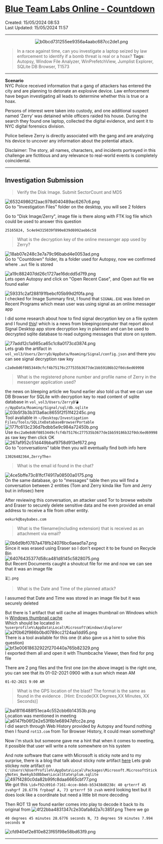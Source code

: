 # [Blue Team Labs Online - Countdown](https://blueteamlabs.online/home/investigation/countdown-2c3cc56daf)
Created: 15/05/2024 08:53  
Last Updated: 15/05/2024 11:57
* * *
<div align="center">

![b0bcd731255ee9356a4aabc687cc2de1.png](/resources/b0bcd731255ee9356a4aabc687cc2de1-1.png)
</div>

> In a race against time, can you investigate a laptop seized by law enforcement to identify if a bomb threat is real or a hoax?
> **Tags**: Autopsy, Window File Analyzer, WinPrefetchView, Jumplist Explorer, SQLite DB Browser, T1573
* * *

**Scenario**  
NYC Police received information that a gang of attackers has entered the city and are planning to detonate an explosive device. Law enforcement have begun investigating all leads to determine whether this is true or a hoax.

Persons of interest were taken into custody, and one additional suspect named ‘Zerry’ was detained while officers raided his house. During the search they found one laptop, collected the digital evidence, and sent it to NYC digital forensics division.

Police believe Zerry is directly associated with the gang and are analyzing his device to uncover any information about the potential attack.

Disclaimer: The story, all names, characters, and incidents portrayed in this challenge are fictitious and any relevance to real-world events is completely coincidental.

* * *

## Investigation Submission

> Verify the Disk Image. Submit SectorCount and MD5

![653249862f2aac978d040489ac6267c6.png](/resources/653249862f2aac978d040489ac6267c6-1.png)  
Go to "Investigation Files" folder on the desktop, you will see 2 folders

Go to "Disk Image/Zerry", image file is there along with FTK log file which could be used to answer this question

```
25165824, 5c4e94315039f890e839d6992aeb6c58
```

> What is the decryption key of the online messenger app used by Zerry?

![18ab07e248c3e7a79c96babd4e0053ad.png](/resources/18ab07e248c3e7a79c96babd4e0053ad-1.png)  
Go to "Countdown" folder, its a folder used for Autopsy, now we confirmed where `.aut` file is stored

![a19c882407dd26c1727ae16dcdd5d7f9.png](/resources/a19c882407dd26c1727ae16dcdd5d7f9-1.png)  
Lets open Autopsy and click on "Open Recent Case", and Open aut file we found ealier

![59331c2af288191fbebcf05b99d2f0fa.png](/resources/59331c2af288191fbebcf05b99d2f0fa-1.png)  
I checked for Image Summary first, I found that `SIGNAL.EXE` was listed on Recent Programs which mean user was using signal as an online messager app

I did some research about how to find signal decryption key on a file system and I found [this](https://www.bleepingcomputer.com/news/security/signal-desktop-leaves-message-decryption-key-in-plain-sight/)! which is a news from bleepingcomputer that report about Signal Desktop app store decryption key in plaintext and can be used to decrypted sqlite database to read outgoing messages that store on system.

![77add12c1a985ca65c1c8a0173cd3874.png](/resources/77add12c1a985ca65c1c8a0173cd3874-1.png)  
Lets grab the artifact in `vol_vol3/Users/ZerryD/AppData/Roaming/Signal/config.json` and there you can see signal decryption raw key

```
c2a0e8d6f0853449cfcf4b75176c277535b3677de1bb59186b32f0dc6ed69998
```

> What is the registered phone number and profile name of Zerry in the messenger application used?

the news on bleeping article we found earlier also told us that we can use DB Browser for SQLite with decryption key to read content of sqlite database in `vol_vol3/Users/ZerryD💣🔥/AppData/Roaming/Signal/sql/db.sqlite`  
![03b5f3b3b313a6ac8655f2f51f42245c.png](/resources/03b5f3b3b313a6ac8655f2f51f42245c-1.png)  
Tool avaliable in `~/Desktop/Investigation Files/Tools/SQLiteDatabaseBrowserPortable`  
![177fc613c236d7bdbb5e9c984a72450b.png](/resources/177fc613c236d7bdbb5e9c984a72450b-1.png)  
Use `0xc2a0e8d6f0853449cfcf4b75176c277535b3677de1bb59186b32f0dc6ed69998` as raw key then click OK  
![267af952c51d449bbaf9758d913ef672.png](/resources/267af952c51d449bbaf9758d913ef672-1.png)  
Go to "conversations" table then you will eventually find both info here

```
13026482364,ZerryThe🔥
```

> What is the email id found in the chat?

![4ce5bffe73c81fcf74917a08500a0175.png](/resources/4ce5bffe73c81fcf74917a08500a0175-1.png)  
On the same database, go to "messages" table then you will find a conversation between 2 entities (Tom and Zerry kinda like Tom and Jerry but in infosec) here

After reviewing this conversation, an attacker used Tor to browse website and Eraser to securely delete sensitive data and he even provided an email address to receive a file from other entity.

```
eekurk@baybabes.com
```

> What is the filename(including extension) that is received as an attachment via email?

![0b6d9bf0787a478fb24076bc6aead1a7.png](/resources/0b6d9bf0787a478fb24076bc6aead1a7-1.png)  
Since it was erased using Eraser so I don't expect it to be found on Recycle Bin  
![64076435377d58ca481d8145c5828075.png](/resources/64076435377d58ca481d8145c5828075-1.png)  
But Recent Documents caught a shoutcut file for me and now we can see that it was an image file

```
⏳📅.png
```

> What is the Date and Time of the planned attack?

I assumed that Date and Time was stored in an image file but it was securely deleted

But there is 1 artifact that will cache all images thumbnail on Windows which is [Windows thumbnail cache](https://en.wikipedia.org/wiki/Windows_thumbnail_cache)  
Which should be located in `%userprofile%\AppData\Local\Microsoft\Windows\Explorer`  
![a2f0b62f986b0bd0789cc2124aa1dd95.png](/resources/a2f0b62f986b0bd0789cc2124aa1dd95-1.png)  
There is a tool available for this one (it also gave us a hint to solve this question)  
![bf3e00618632922f270440a765b82329.png](/resources/bf3e00618632922f270440a765b82329-1.png)  
I exported them all and open it with Thumbcache Viewer, then find for png file

There are 2 png files and the first one (on the above image) is the right one, you can see that its 01-02-2021 0900 with a sun which mean AM

```
01-02-2021 9:00 AM
```

> What is the GPS location of the blast? The format is the same as found in the evidence . \[Hint: Encode(XX Degrees,XX Minutes, XX Seconds)\]

![ba18116488f51eca4c552cbb6b14353b.png](/resources/ba18116488f51eca4c552cbb6b14353b-1.png)  
Location was mentioned in meeting  
![a6147fb06f2e2e53f6b1e68947dfcc2e.png](/resources/a6147fb06f2e2e53f6b1e68947dfcc2e-1.png)  
I did search through Web History provided by Autopsy and found nothing then I found `rot13.com` from Tor Browser History, it could mean something?

Now i'm stuck but someone gave me a hint that when it comes to meeting, it possible that user will write a note somewhere on his system

And note software that came with Microsoft is sticky note and to my surprise, there is a blog that talk about sticky note artifact [here](https://forensafe.com/blogs/stickynotes.html ) 
Lets grab stickey note artifact on `C:\Users\%UserProfile%\AppData\Local\Packages\Microsoft.MicrosoftStickyNotes_8wekyb3d8bbwe\LocalState\plum.sqlite`  
![497f4280c0da82b99fc8daa6665cbf77.png](/resources/497f4280c0da82b99fc8daa6665cbf77-1.png)  
We got this `\id=f92c091d-7161-4cce-8deb-b53438d8238c 40 qrterrf 45 zvahgrf 28.6776 frpbaqf A, 73 qrterrf 59 zvah`  weird looking text but it does look like a coordinate but need a little bit more decoding

Then ROT 13 we found eariler comes into play to decode it back to its original from
![4f22bba4831347c2e30afa8d2a7c385f.png](/resources/4f22bba4831347c2e30afa8d2a7c385f-1.png)
There we go
```
40 degrees 45 minutes 28.6776 seconds N, 73 degrees 59 minutes 7.994 seconds W
```

![cfd940ef2e810e823f65f98e58bd63f9.png](/resources/cfd940ef2e810e823f65f98e58bd63f9.png)
* * *